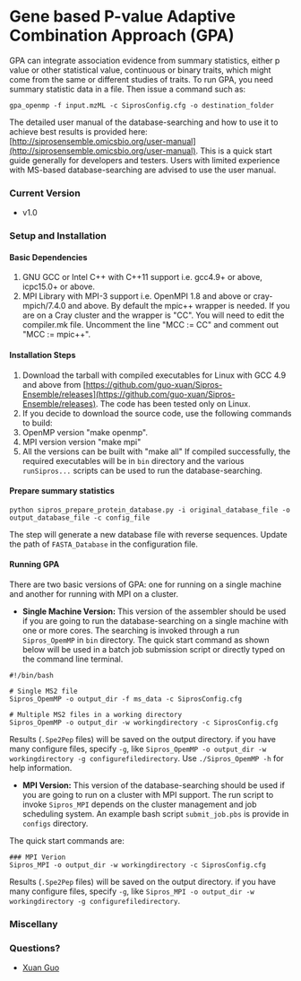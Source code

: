 # Gene based P-value Adaptive Combination Approach (GPA)

GPA can integrate association evidence from summary statistics, either p value or other statistical value, continuous or binary traits, which might come from the same or different studies of traits. To run GPA, you need summary statistic data in a file. Then issue a command such as:

```
gpa_openmp -f input.mzML -c SiprosConfig.cfg -o destination_folder
```

The detailed user manual of the database-searching and how to use it to achieve best results is provided here: [http://siprosensemble.omicsbio.org/user-manual](http://siprosensemble.omicsbio.org/user-manual). This is a quick start guide generally for developers and testers. Users with limited experience with MS-based database-searching are advised to use the user manual.

### Current Version
* v1.0

### Setup and Installation

#### Basic Dependencies

1. GNU GCC or Intel C++  with C++11 support i.e. gcc4.9+ or above, icpc15.0+ or above.
2. MPI Library with MPI-3 support i.e. OpenMPI 1.8 and above or cray-mpich/7.4.0 and above. By default the mpic++ wrapper is needed. If you are on a Cray cluster and the wrapper is "CC". You will need to edit the compiler.mk file. Uncomment the line "MCC := CC" and comment out "MCC := mpic++".   
 
#### Installation Steps
1. Download the tarball with compiled executables for Linux with GCC 4.9 and above from  [https://github.com/guo-xuan/Sipros-Ensemble/releases](https://github.com/guo-xuan/Sipros-Ensemble/releases). The code has been tested only on Linux.
2. If you decide to download the source code, use the following commands to build:
  1. OpenMP version "make openmp".
  2. MPI version version "make mpi" 
  3. All the versions can be built with "make all"
If compiled successfully, the required executables will be in `bin` directory and the various `runSipros...` scripts can be used to run the database-searching. 

#### Prepare summary statistics
```
python sipros_prepare_protein_database.py -i original_database_file -o output_database_file -c config_file
```

The step will generate a new database file with reverse sequences. Update the path of `FASTA_Database` in the configuration file.

#### <a name="labelds"></a>Running GPA

There are two basic versions of GPA: one for running on a single machine and another for running with MPI on a cluster.  

* __Single Machine Version:__ This version of the assembler should be used if you are going to run the database-searching on a single machine with one or more cores. The searching is invoked through a run `Sipros_OpemMP` in `bin` directory. The quick start command as shown below will be used in a batch job submission script or directly typed on the command line terminal.   

```
#!/bin/bash

# Single MS2 file
Sipros_OpemMP -o output_dir -f ms_data -c SiprosConfig.cfg

# Multiple MS2 files in a working directory
Sipros_OpemMP -o output_dir -w workingdirectory -c SiprosConfig.cfg
```
Results (`.Spe2Pep` files) will be saved on the output directory. if you have many configure files, specify `-g`, like `Sipros_OpemMP -o output_dir -w workingdirectory -g configurefiledirectory`. Use `./Sipros_OpemMP -h` for help information. 

* __MPI Version:__ This version of the database-searching should be used if you are going to run on a cluster with MPI support. The run script to invoke `Sipros_MPI` depends on the cluster management and job scheduling system. An example bash script `submit_job.pbs` is provide in `configs` directory.
 
The quick start commands are:
```
### MPI Verion 
Sipros_MPI -o output_dir -w workingdirectory -c SiprosConfig.cfg
```
Results (`.Spe2Pep` files) will be saved on the output directory. if you have many configure files, specify `-g`, like `Sipros_MPI -o output_dir -w workingdirectory -g configurefiledirectory`.


### Miscellany

### Questions?

* [Xuan Guo](mailto:xuan_guo@outlook.com)
